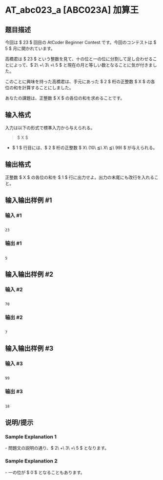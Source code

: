 # AT_abc023_a [ABC023A] 加算王

## 题目描述

[problemUrl]: https://atcoder.jp/contests/abc023/tasks/abc023_a

今回は $ 23 $ 回目の AtCoder Beginner Contest です。今回のコンテストは $ 5 $ 月に開かれています。

高橋君は $ 23 $ という整数を見て、十の位と一の位に分割して足し合わせることによって、$ 2\ +\ 3\ =\ 5 $ と現在の月と等しい数となることに気が付きました。

このことに興味を持った高橋君は、手元にあった $ 2 $ 桁の正整数 $ X $ の各位の和を計算することにしました。

あなたの課題は、正整数 $ X $ の各位の和を求めることです。

## 输入格式

入力は以下の形式で標準入力から与えられる。

> $ X $

- $ 1 $ 行目には、$ 2 $ 桁の正整数 $ X\ (10\ ≦\ X\ ≦\ 99) $ が与えられる。

## 输出格式

正整数 $ X $ の各位の和を $ 1 $ 行に出力せよ。出力の末尾にも改行を入れること。

## 输入输出样例 #1

### 输入 #1

```
23
```

### 输出 #1

```
5
```

## 输入输出样例 #2

### 输入 #2

```
70
```

### 输出 #2

```
7
```

## 输入输出样例 #3

### 输入 #3

```
99
```

### 输出 #3

```
18
```

## 说明/提示

### Sample Explanation 1

\- 問題文の説明の通り、$ 2\ +\ 3\ =\ 5 $ となります。

### Sample Explanation 2

\- 一の位が $ 0 $ となることもあります。